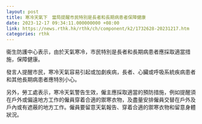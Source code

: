 ```yaml
---
layout: post
title: 寒冷天氣下　當局提醒市民特別是長者和長期病患者保障健康
date: 2023-12-17 09:34:11.000000000 +08:00
link: https://news.rthk.hk/rthk/ch/component/k2/1732628-20231217.htm
categories: rthk
---
```


衞生防護中心表示，由於天氣寒冷，市民特別是長者和長期病患者應採取適當措施，保障健康。

發言人提醒市民，寒冷天氣容易引起或加劇疾病，長者、心臟或呼吸系統疾病患者和其他長期病患者應特別小心。

另外，勞工處表示，寒冷天氣警告生效，僱主應採取適當的預防措施，例如提醒須在戶外或偏遠地方工作的僱員穿着合適的禦寒衣物，及盡量安排僱員交替在戶外及戶內或有遮蔽的地方工作。僱員要留意天氣報告、穿着合適的禦寒衣物和留意身體狀況。
